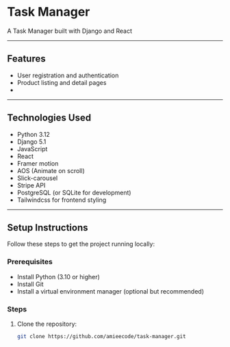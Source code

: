 # Task Manager

A Task Manager built with Django and React

---

## Features

- User registration and authentication
- Product listing and detail pages
- 

---

## Technologies Used

- Python 3.12
- Django 5.1
- JavaScript 
- React
- Framer motion
- AOS (Animate on scroll)
- Slick-carousel
- Stripe API
- PostgreSQL (or SQLite for development)
- Tailwindcss for frontend styling

---

## Setup Instructions

Follow these steps to get the project running locally:

### Prerequisites
- Install Python (3.10 or higher)
- Install Git
- Install a virtual environment manager (optional but recommended)

### Steps
1. Clone the repository:
   ```bash
   git clone https://github.com/amieecode/task-manager.git
